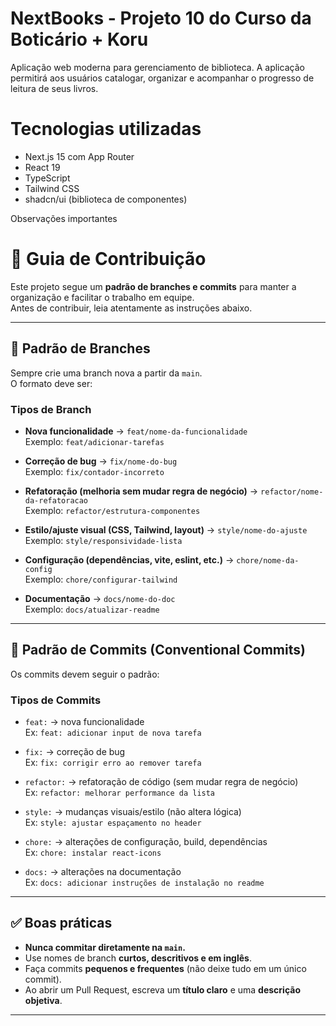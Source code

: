 # NextBooks - Projeto 10 do Curso da Boticário + Koru

Aplicação web moderna para gerenciamento de biblioteca. A aplicação permitirá aos usuários catalogar, organizar e 
acompanhar o progresso de leitura de seus livros. 

# Tecnologias utilizadas
- Next.js 15 com App Router
- React 19
- TypeScript
- Tailwind CSS
- shadcn/ui (biblioteca de componentes) 

Observações importantes
# 📌 Guia de Contribuição

Este projeto segue um **padrão de branches e commits** para manter a organização e facilitar o trabalho em equipe.  
Antes de contribuir, leia atentamente as instruções abaixo.  

---

## 🌿 Padrão de Branches

Sempre crie uma branch nova a partir da `main`.  
O formato deve ser:


### Tipos de Branch
- **Nova funcionalidade** → `feat/nome-da-funcionalidade`  
  Exemplo: `feat/adicionar-tarefas`

- **Correção de bug** → `fix/nome-do-bug`  
  Exemplo: `fix/contador-incorreto`

- **Refatoração (melhoria sem mudar regra de negócio)** → `refactor/nome-da-refatoracao`  
  Exemplo: `refactor/estrutura-componentes`

- **Estilo/ajuste visual (CSS, Tailwind, layout)** → `style/nome-do-ajuste`  
  Exemplo: `style/responsividade-lista`

- **Configuração (dependências, vite, eslint, etc.)** → `chore/nome-da-config`  
  Exemplo: `chore/configurar-tailwind`

- **Documentação** → `docs/nome-do-doc`  
  Exemplo: `docs/atualizar-readme`

---

## 📝 Padrão de Commits (Conventional Commits)

Os commits devem seguir o padrão:


### Tipos de Commits
- `feat:` → nova funcionalidade  
  Ex: `feat: adicionar input de nova tarefa`

- `fix:` → correção de bug  
  Ex: `fix: corrigir erro ao remover tarefa`

- `refactor:` → refatoração de código (sem mudar regra de negócio)  
  Ex: `refactor: melhorar performance da lista`

- `style:` → mudanças visuais/estilo (não altera lógica)  
  Ex: `style: ajustar espaçamento no header`

- `chore:` → alterações de configuração, build, dependências  
  Ex: `chore: instalar react-icons`

- `docs:` → alterações na documentação  
  Ex: `docs: adicionar instruções de instalação no readme`

---

## ✅ Boas práticas

- **Nunca commitar diretamente na `main`.**  
- Use nomes de branch **curtos, descritivos e em inglês**.  
- Faça commits **pequenos e frequentes** (não deixe tudo em um único commit).  
- Ao abrir um Pull Request, escreva um **título claro** e uma **descrição objetiva**.  

---
